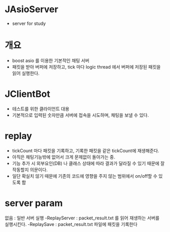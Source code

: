 # JAsioServer
 - server for study
 
# 개요
 - boost asio 를 이용한 기본적인 채팅 서버
 - 패킷을 받아 버퍼에 저장하고, tick 마다 logic thread 에서 버퍼에 저장된 패킷을 읽어 실행한다.
 
# JClientBot
 - 테스트를 위한 클라이언트 대용
 - 기본적으로 입력된 숫자만큼 서버에 접속을 시도하며, 채팅을 보낼 수 있다.

# replay
- tickCount 마다 패킷을 기록하고, 기록한 패킷을 같은 tickCount에 재생해준다.
- 아직은 채팅기능밖에 없어서 크게 문제없이 돌아가는 중.
- 기능 추가 시 외부요인(DB) 나 클래스 상태에 따라 결과가 달라질 수 있기 때문에 잘 작동할지 의문이다.
- 일단 확실치 않기 때문에 기존의 코드에 영향을 주지 않는 범위에서 on/off할 수 있도록 함

# server param
없음 : 일반 서버 실행
-ReplayServer : packet_result.txt 를 읽어 재생하는 서버를 실행시킨다.
-ReplaySave : packet_result.txt 파일에 패킷을 기록한다
